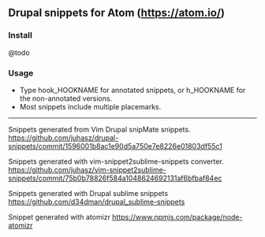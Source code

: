 Drupal snippets for Atom (https://atom.io/)
--------------------------------

### Install

@todo

### Usage

- Type hook_HOOKNAME<tab> for annotated snippets, or h_HOOKNAME<tab> for the
  non-annotated versions.
- Most snippets include multiple <tab> placemarks.

---

Snippets generated from Vim Drupal snipMate snippets.  
https://github.com/juhasz/drupal-snippets/commit/1596001b8ac1e90d5a750e7e8226e01803df55c1

Snippets generated with vim-snippet2sublime-snippets converter.  
https://github.com/juhasz/vim-snippet2sublime-snippets/commit/75b0b78826f584a1048624692131af6bfbaf84ec

Snippets generated with Drupal sublime snippets
https://github.com/d34dman/drupal_sublime-snippets

Snippet generated with atomizr
https://www.npmjs.com/package/node-atomizr
